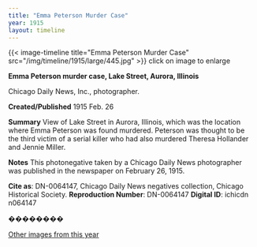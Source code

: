 ```yaml
---
title: "Emma Peterson Murder Case"
year: 1915
layout: timeline
---
```


{{< image-timeline title="Emma Peterson Murder Case" src="/img/timeline/1915/large/445.jpg" >}}
click on image to enlarge

__**Emma Peterson murder case, Lake Street, Aurora, Illinois**__

Chicago Daily News, Inc., photographer.

**Created/Published**
1915 Feb. 26

**Summary**
View of Lake Street in Aurora, Illinois, which was the location where Emma Peterson was found murdered. Peterson was thought to be the third victim of a serial killer who had also murdered Theresa Hollander and Jennie Miller.

**Notes**
This photonegative taken by a Chicago Daily News photographer was published in the newspaper on February 26, 1915.

__Cite as__: DN-0064147, Chicago Daily News negatives collection, Chicago Historical Society.
__Reproduction Number__: DN-0064147
__Digital ID__: ichicdn n064147

��������   

[Other images from this year](/historical/timeline/1915)